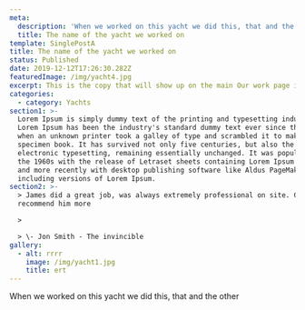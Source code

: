 ```yaml
---
meta:
  description: 'When we worked on this yacht we did this, that and the other'
  title: The name of the yacht we worked on
template: SinglePostA
title: The name of the yacht we worked on
status: Published
date: 2019-12-12T17:26:30.282Z
featuredImage: /img/yacht4.jpg
excerpt: This is the copy that will show up on the main Our work page in the card
categories:
  - category: Yachts
section1: >-
  Lorem Ipsum is simply dummy text of the printing and typesetting industry.
  Lorem Ipsum has been the industry's standard dummy text ever since the 1500s,
  when an unknown printer took a galley of type and scrambled it to make a type
  specimen book. It has survived not only five centuries, but also the leap into
  electronic typesetting, remaining essentially unchanged. It was popularised in
  the 1960s with the release of Letraset sheets containing Lorem Ipsum passages,
  and more recently with desktop publishing software like Aldus PageMaker
  including versions of Lorem Ipsum.
section2: >-
  > James did a great job, was always extremely professional on site. Couldn't
  recommend him more

  >

  > \- Jon Smith - The invincible
gallery:
  - alt: rrrr
    image: /img/yacht1.jpg
    title: ert
---
```

When we worked on this yacht we did this, that and the other
